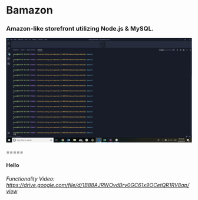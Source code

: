 # Bamazon

### Amazon-like storefront utilizing Node.js & MySQL.
![Bamazon Gif](./BamazonGif.gif)

=====

#### Hello


###### Functionality Video: https://drive.google.com/file/d/1B88AJRWOvdBrv0GC61x9OCetQR1RV8ap/view
